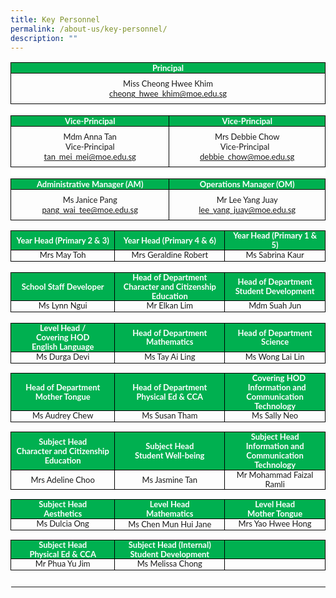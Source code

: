 ```yaml
---
title: Key Personnel
permalink: /about-us/key-personnel/
description: ""
---
```

<table style="border-collapse:collapse;border:none;">
    <tbody>
        <tr>
            <td colspan="4" style="width:454.25pt;border:solid windowtext 1.0pt;background:#00B050;padding:0in 5.4pt 0in 5.4pt;height:8.5pt;">
                <p style="margin-top:0in;margin-right:0in;margin-bottom:0in;margin-left:0in;line-height:normal;font-size:15px;font-family:&quot;Calibri&quot;,sans-serif;text-align:center;"><strong><span style="font-size:13px;font-family:&quot;Lato&quot;,sans-serif;color:white;">Principal</span></strong></p>
            </td>
        </tr>
        <tr>
            <td colspan="4" style="width: 454.25pt;border-right: 1pt solid windowtext;border-bottom: 1pt solid windowtext;border-left: 1pt solid windowtext;border-image: initial;border-top: none;padding: 0in 5.4pt;vertical-align: top;">
                <p style="margin-top:6.0pt;margin-right:0in;margin-bottom:0in;margin-left:0in;line-height:normal;font-size:15px;font-family:&quot;Calibri&quot;,sans-serif;text-align:center;"><span style="font-size:13px;font-family:&quot;Lato&quot;,sans-serif;">Miss Cheong Hwee Khim</span></p>
                <p style="margin-top:0in;margin-right:0in;margin-bottom:6.0pt;margin-left:0in;line-height:normal;font-size:15px;font-family:&quot;Calibri&quot;,sans-serif;text-align:center;"><span style="font-size:13px;font-family:&quot;Lato&quot;,sans-serif;"><a href="cheong_hwee_khim@moe.edu.sg">cheong_hwee_khim@moe.edu.sg</a></span></p>
            </td>
        </tr>
        <tr>
            <td colspan="4" style="width:454.25pt;border:none;border-bottom:solid windowtext 1.0pt;background:white;padding:0in 5.4pt 0in 5.4pt;height:14.15pt;">
                <p style="margin-top:0in;margin-right:0in;margin-bottom:0in;margin-left:0in;line-height:normal;font-size:15px;font-family:&quot;Calibri&quot;,sans-serif;text-align:center;"><strong><span style="font-size:13px;font-family:&quot;Lato&quot;,sans-serif;color:white;">&nbsp;</span></strong></p>
            </td>
        </tr>
        <tr>
            <td colspan="2" style="width: 49.8713%; border-right: 1pt solid windowtext; border-bottom: 1pt solid windowtext; border-left: 1pt solid windowtext; border-image: initial; border-top: none; background: rgb(0, 176, 80); padding: 0in 5.4pt; height: 10.3pt;">
                <p style="margin-top:0in;margin-right:0in;margin-bottom:0in;margin-left:0in;line-height:normal;font-size:15px;font-family:&quot;Calibri&quot;,sans-serif;text-align:center;"><strong><span style="font-size:13px;font-family:&quot;Lato&quot;,sans-serif;color:white;">Vice-Principal</span></strong></p>
            </td>
            <td colspan="2" style="width: 49.9356%; border-top: none; border-left: none; border-bottom: 1pt solid windowtext; border-right: 1pt solid windowtext; background: rgb(0, 176, 80); padding: 0in 5.4pt; height: 10.3pt;">
                <p style="margin-top:0in;margin-right:0in;margin-bottom:0in;margin-left:0in;line-height:normal;font-size:15px;font-family:&quot;Calibri&quot;,sans-serif;text-align:center;"><strong><span style="font-size:13px;font-family:&quot;Lato&quot;,sans-serif;color:white;">Vice-Principal</span></strong></p>
            </td>
        </tr>
        <tr>
            <td colspan="2" style="width: 49.8713%; border-right: 1pt solid windowtext; border-bottom: 1pt solid windowtext; border-left: 1pt solid windowtext; border-image: initial; border-top: none; padding: 0in 5.4pt; height: 14.15pt; vertical-align: top;">
                <p style="margin-top:6.0pt;margin-right:0in;margin-bottom:0in;margin-left:0in;line-height:normal;font-size:15px;font-family:&quot;Calibri&quot;,sans-serif;text-align:center;"><span style="font-size:13px;font-family:&quot;Lato&quot;,sans-serif;">Mdm Anna Tan</span></p>
                <p style="margin-top:0in;margin-right:0in;margin-bottom:0in;margin-left:0in;line-height:normal;font-size:15px;font-family:&quot;Calibri&quot;,sans-serif;text-align:center;"><span style="font-size:13px;font-family:&quot;Lato&quot;,sans-serif;">Vice-Principal</span></p>
                <p style="margin-top:0in;margin-right:0in;margin-bottom:6.0pt;margin-left:0in;line-height:normal;font-size:15px;font-family:&quot;Calibri&quot;,sans-serif;text-align:center;"><span style="font-size:13px;font-family:&quot;Lato&quot;,sans-serif;"><a href="mailto:tan_mei_mei@moe.edu.sg">tan_mei_mei@moe.edu.sg</a></span></p>
            </td>
            <td colspan="2" style="width: 49.9356%; border-top: none; border-left: none; border-bottom: 1pt solid windowtext; border-right: 1pt solid windowtext; padding: 0in 5.4pt; height: 14.15pt; vertical-align: top;">
                <p style="margin-top:6.0pt;margin-right:0in;margin-bottom:0in;margin-left:0in;line-height:normal;font-size:15px;font-family:&quot;Calibri&quot;,sans-serif;text-align:center;"><span style="font-size:13px;font-family:&quot;Lato&quot;,sans-serif;">Mrs Debbie Chow</span></p>
                <p style="margin-top:0in;margin-right:0in;margin-bottom:0in;margin-left:-5.65pt;line-height:normal;font-size:15px;font-family:&quot;Calibri&quot;,sans-serif;text-align:center;"><span style="font-size:13px;font-family:&quot;Lato&quot;,sans-serif;">Vice-Principal</span></p>
                <p style="margin-top:0in;margin-right:0in;margin-bottom:6.0pt;margin-left:0in;line-height:normal;font-size:15px;font-family:&quot;Calibri&quot;,sans-serif;text-align:center;"><span style="font-size:13px;font-family:&quot;Lato&quot;,sans-serif;"><a href="mailto:debbie_chow@moe.edu.sg">debbie_chow@moe.edu.sg</a></span></p>
            </td>
        </tr>
        <tr>
            <td colspan="4" style="width:454.25pt;border:none;border-bottom:solid windowtext 1.0pt;background:white;padding:0in 5.4pt 0in 5.4pt;height:14.15pt;">
                <p style="margin-top:0in;margin-right:0in;margin-bottom:0in;margin-left:0in;line-height:normal;font-size:15px;font-family:&quot;Calibri&quot;,sans-serif;text-align:center;"><strong><span style="font-size:13px;font-family:&quot;Lato&quot;,sans-serif;color:white;">&nbsp;</span></strong></p>
            </td>
        </tr>
        <tr>
            <td colspan="2" style="width: 49.8713%; border-right: 1pt solid windowtext; border-bottom: 1pt solid windowtext; border-left: 1pt solid windowtext; border-image: initial; border-top: none; background: rgb(0, 176, 80); padding: 0in 5.4pt; height: 4pt;">
                <p style="margin-top:0in;margin-right:0in;margin-bottom:0in;margin-left:0in;line-height:normal;font-size:15px;font-family:&quot;Calibri&quot;,sans-serif;text-align:center;"><strong><span style="font-size:13px;font-family:&quot;Lato&quot;,sans-serif;color:white;">Administrative Manager (AM)</span></strong></p>
            </td>
            <td colspan="2" style="width: 49.9356%; border-top: none; border-left: none; border-bottom: 1pt solid windowtext; border-right: 1pt solid windowtext; background: rgb(0, 176, 80); padding: 0in 5.4pt; height: 4pt;">
                <p style="margin-top:0in;margin-right:0in;margin-bottom:0in;margin-left:0in;line-height:normal;font-size:15px;font-family:&quot;Calibri&quot;,sans-serif;text-align:center;"><strong><span style="font-size:13px;font-family:&quot;Lato&quot;,sans-serif;color:white;">Operations Manager (OM)</span></strong></p>
            </td>
        </tr>
        <tr>
            <td colspan="2" style="width: 49.8713%; border-right: 1pt solid windowtext; border-bottom: 1pt solid windowtext; border-left: 1pt solid windowtext; border-image: initial; border-top: none; padding: 0in 5.4pt; height: 14.15pt; vertical-align: top;">
                <p style="margin-top:6.0pt;margin-right:0in;margin-bottom:0in;margin-left:0in;line-height:normal;font-size:15px;font-family:&quot;Calibri&quot;,sans-serif;text-align:center;"><span style="font-size:13px;font-family:&quot;Lato&quot;,sans-serif;">Ms Janice Pang</span></p>
                <p style="margin-top:0in;margin-right:0in;margin-bottom:6.0pt;margin-left:0in;line-height:normal;font-size:15px;font-family:&quot;Calibri&quot;,sans-serif;text-align:center;"><span style="font-size:13px;font-family:&quot;Lato&quot;,sans-serif;"><a href="mailto:ivy_lee@moe.edu.sg">pang_wai_tee@moe.edu.sg</a></span></p>
            </td>
            <td colspan="2" style="width: 49.9356%; border-top: none; border-left: none; border-bottom: 1pt solid windowtext; border-right: 1pt solid windowtext; padding: 0in 5.4pt; height: 14.15pt; vertical-align: top;">
                <p style="margin-top:6.0pt;margin-right:0in;margin-bottom:0in;margin-left:0in;line-height:normal;font-size:15px;font-family:&quot;Calibri&quot;,sans-serif;text-align:center;"><span style="font-size:13px;font-family:&quot;Lato&quot;,sans-serif;">Mr Lee Yang Juay</span></p>
                <p style="margin-top:0in;margin-right:0in;margin-bottom:6.0pt;margin-left:0in;line-height:normal;font-size:15px;font-family:&quot;Calibri&quot;,sans-serif;text-align:center;"><span style="font-size:13px;font-family:&quot;Lato&quot;,sans-serif;"><a href="mailto:lee_yang_juay@moe.edu.sg">lee_yang_juay@moe.edu.sg</a></span></p>
            </td>
        </tr>
        <tr>
            <td colspan="4" style="width: 454.25pt;border-top: none;border-right: none;border-left: none;border-image: initial;border-bottom: 1pt solid windowtext;padding: 0in 5.4pt;height: 8.5pt;vertical-align: top;">
                <p style="margin-top:0in;margin-right:0in;margin-bottom:0in;margin-left:0in;line-height:normal;font-size:15px;font-family:&quot;Calibri&quot;,sans-serif;"><span style="font-size:13px;font-family:&quot;Lato&quot;,sans-serif;">&nbsp;</span></p>
            </td>
        </tr>
        <tr>
            <td style="width: 33.0759%; border-right: 1pt solid windowtext; border-bottom: 1pt solid windowtext; border-left: 1pt solid windowtext; border-image: initial; border-top: none; background: rgb(0, 176, 80); padding: 0in 5.4pt; height: 3.1pt;">
                <p style="margin-top:0in;margin-right:0in;margin-bottom:0in;margin-left:0in;line-height:115%;font-size:15px;font-family:&quot;Calibri&quot;,sans-serif;text-align:center;"><strong><span style="font-size:13px;line-height:115%;font-family:&quot;Lato&quot;,sans-serif;color:white;">Year Head (Primary 2 &amp; 3)</span></strong></p>
            </td>
            <td colspan="2" style="width: 34.8355%; border-top: none; border-left: none; border-bottom: 1pt solid windowtext; border-right: 1pt solid windowtext; background: rgb(0, 176, 80); padding: 0in 5.4pt; height: 3.1pt;">
                <p style="margin-top:0in;margin-right:0in;margin-bottom:0in;margin-left:0in;line-height:115%;font-size:15px;font-family:&quot;Calibri&quot;,sans-serif;text-align:center;"><strong><span style="font-size:13px;line-height:115%;font-family:&quot;Lato&quot;,sans-serif;color:white;">Year Head (Primary 4 &amp; 6)</span></strong></p>
            </td>
            <td style="width: 31.9599%; border-top: none; border-left: none; border-bottom: 1pt solid windowtext; border-right: 1pt solid windowtext; background: rgb(0, 176, 80); padding: 0in 5.4pt; height: 3.1pt;">
                <p style="margin-top:0in;margin-right:0in;margin-bottom:0in;margin-left:0in;line-height:115%;font-size:15px;font-family:&quot;Calibri&quot;,sans-serif;text-align:center;"><strong><span style="font-size:13px;line-height:115%;font-family:&quot;Lato&quot;,sans-serif;color:white;">Year Head (Primary 1 &amp; 5)</span></strong></p>
            </td>
        </tr>
        <tr>
            <td style="width: 33.0759%; border-right: 1pt solid windowtext; border-bottom: 1pt solid windowtext; border-left: 1pt solid windowtext; border-image: initial; border-top: none; padding: 0in 5.4pt; height: 13.35pt; vertical-align: top;">
                <p style="margin-top:0in;margin-right:0in;margin-bottom:0in;margin-left:0in;line-height:115%;font-size:15px;font-family:&quot;Calibri&quot;,sans-serif;text-align:center;"><span style="font-size:13px;line-height:115%;font-family:  &quot;Lato&quot;,sans-serif;">Mrs May Toh</span></p>
            </td>
            <td colspan="2" style="width: 34.8355%; border-top: none; border-left: none; border-bottom: 1pt solid windowtext; border-right: 1pt solid windowtext; padding: 0in 5.4pt; height: 13.35pt; vertical-align: top;">
                <p style="margin-top:0in;margin-right:0in;margin-bottom:0in;margin-left:0in;line-height:115%;font-size:15px;font-family:&quot;Calibri&quot;,sans-serif;text-align:center;"><span style="font-size:13px;line-height:115%;font-family:  &quot;Lato&quot;,sans-serif;">Mrs Geraldine Robert</span></p>
            </td>
            <td style="width: 31.9599%; border-top: none; border-left: none; border-bottom: 1pt solid windowtext; border-right: 1pt solid windowtext; padding: 0in 5.4pt; height: 13.35pt; vertical-align: top;">
                <p style="margin-top:0in;margin-right:0in;margin-bottom:0in;margin-left:0in;line-height:115%;font-size:15px;font-family:&quot;Calibri&quot;,sans-serif;text-align:center;"><span style="font-size:13px;line-height:115%;font-family:  &quot;Lato&quot;,sans-serif;">Ms Sabrina Kaur</span></p>
            </td>
        </tr>
        <tr>
            <td colspan="4" style="width: 454.25pt;border-top: none;border-right: none;border-left: none;border-image: initial;border-bottom: 1pt solid windowtext;padding: 0in 5.4pt;height: 13.35pt;vertical-align: top;">
                <p style="margin-top:0in;margin-right:0in;margin-bottom:0in;margin-left:0in;line-height:115%;font-size:15px;font-family:&quot;Calibri&quot;,sans-serif;text-align:center;"><span style="font-size:13px;line-height:115%;font-family:  &quot;Lato&quot;,sans-serif;">&nbsp;</span></p>
            </td>
        </tr>
        <tr>
            <td style="width: 33.0759%; border-right: 1pt solid windowtext; border-bottom: 1pt solid windowtext; border-left: 1pt solid windowtext; border-image: initial; border-top: none; background: rgb(0, 176, 80); padding: 0in 5.4pt; height: 29.2pt;">
                <p style="margin-top:0in;margin-right:0in;margin-bottom:0in;margin-left:0in;line-height:115%;font-size:15px;font-family:&quot;Calibri&quot;,sans-serif;text-align:center;"><strong><span style="font-size:13px;line-height:115%;font-family:&quot;Lato&quot;,sans-serif;color:white;">School Staff Developer</span></strong></p>
            </td>
            <td colspan="2" style="width: 34.8355%; border-top: none; border-left: none; border-bottom: 1pt solid windowtext; border-right: 1pt solid windowtext; background: rgb(0, 176, 80); padding: 0in 5.4pt; height: 29.2pt;">
                <p style="margin-top:0in;margin-right:0in;margin-bottom:0in;margin-left:0in;line-height:115%;font-size:15px;font-family:&quot;Calibri&quot;,sans-serif;text-align:center;"><strong><span style="font-size:13px;line-height:115%;font-family:&quot;Lato&quot;,sans-serif;color:white;">Head of Department</span></strong></p>
                <p style="margin-top:0in;margin-right:0in;margin-bottom:0in;margin-left:0in;line-height:115%;font-size:15px;font-family:&quot;Calibri&quot;,sans-serif;text-align:center;"><strong><span style="font-size:13px;line-height:115%;font-family:&quot;Lato&quot;,sans-serif;color:white;">Character and Citizenship Education</span></strong></p>
            </td>
            <td style="width: 31.9599%; border-top: none; border-left: none; border-bottom: 1pt solid windowtext; border-right: 1pt solid windowtext; background: rgb(0, 176, 80); padding: 0in 5.4pt; height: 29.2pt;">
                <p style="margin-top:0in;margin-right:0in;margin-bottom:0in;margin-left:0in;line-height:115%;font-size:15px;font-family:&quot;Calibri&quot;,sans-serif;text-align:center;"><strong><span style="font-size:13px;line-height:115%;font-family:&quot;Lato&quot;,sans-serif;color:white;">Head of Department</span></strong></p>
                <p style="margin-top:0in;margin-right:0in;margin-bottom:0in;margin-left:0in;line-height:115%;font-size:15px;font-family:&quot;Calibri&quot;,sans-serif;text-align:center;"><strong><span style="font-size:13px;line-height:115%;font-family:&quot;Lato&quot;,sans-serif;color:white;">Student Development</span></strong></p>
            </td>
        </tr>
        <tr>
            <td style="width: 33.0759%; border-right: 1pt solid windowtext; border-bottom: 1pt solid windowtext; border-left: 1pt solid windowtext; border-image: initial; border-top: none; padding: 0in 5.4pt; height: 13.35pt; vertical-align: top;">
                <p style="margin-top:0in;margin-right:0in;margin-bottom:0in;margin-left:0in;line-height:115%;font-size:15px;font-family:&quot;Calibri&quot;,sans-serif;text-align:center;"><span style="font-size:13px;line-height:115%;font-family:  &quot;Lato&quot;,sans-serif;">Ms Lynn Ngui</span></p>
            </td>
            <td colspan="2" style="width: 34.8355%; border-top: none; border-left: none; border-bottom: 1pt solid windowtext; border-right: 1pt solid windowtext; padding: 0in 5.4pt; height: 13.35pt; vertical-align: top;">
                <p style="margin-top:0in;margin-right:0in;margin-bottom:0in;margin-left:0in;line-height:115%;font-size:15px;font-family:&quot;Calibri&quot;,sans-serif;text-align:center;"><span style="font-size:13px;line-height:115%;font-family:  &quot;Lato&quot;,sans-serif;">Mr Elkan Lim</span></p>
            </td>
            <td style="width: 31.9599%; border-top: none; border-left: none; border-bottom: 1pt solid windowtext; border-right: 1pt solid windowtext; padding: 0in 5.4pt; height: 13.35pt; vertical-align: top;">
                <p style="margin-top:0in;margin-right:0in;margin-bottom:0in;margin-left:0in;line-height:115%;font-size:15px;font-family:&quot;Calibri&quot;,sans-serif;text-align:center;"><span style="font-size:13px;line-height:115%;font-family:  &quot;Lato&quot;,sans-serif;">Mdm Suah Jun</span></p>
            </td>
        </tr>
        <tr>
            <td colspan="4" style="width: 454.25pt;border-top: none;border-right: none;border-left: none;border-image: initial;border-bottom: 1pt solid windowtext;padding: 0in 5.4pt;height: 13.35pt;vertical-align: top;">
                <p style="margin-top:0in;margin-right:0in;margin-bottom:0in;margin-left:0in;line-height:115%;font-size:15px;font-family:&quot;Calibri&quot;,sans-serif;text-align:center;"><span style="font-size:13px;line-height:115%;font-family:  &quot;Lato&quot;,sans-serif;">&nbsp;</span></p>
            </td>
        </tr>
        <tr>
            <td style="width: 33.0759%; border-right: 1pt solid windowtext; border-bottom: 1pt solid windowtext; border-left: 1pt solid windowtext; border-image: initial; border-top: none; background: rgb(0, 176, 80); padding: 0in 5.4pt; height: 17.5pt;">
                <p style="margin-top:0in;margin-right:0in;margin-bottom:0in;margin-left:0in;line-height:115%;font-size:15px;font-family:&quot;Calibri&quot;,sans-serif;text-align:center;"><strong><span style="font-size:13px;line-height:115%;font-family:&quot;Lato&quot;,sans-serif;color:white;">Level Head /</span></strong></p>
                <p style="margin-top:0in;margin-right:0in;margin-bottom:0in;margin-left:0in;line-height:115%;font-size:15px;font-family:&quot;Calibri&quot;,sans-serif;text-align:center;"><strong><span style="font-size:13px;line-height:115%;font-family:&quot;Lato&quot;,sans-serif;color:white;">Covering HOD</span></strong></p>
                <p style="margin-top:0in;margin-right:0in;margin-bottom:0in;margin-left:0in;line-height:115%;font-size:15px;font-family:&quot;Calibri&quot;,sans-serif;text-align:center;"><strong><span style="font-size:13px;line-height:115%;font-family:&quot;Lato&quot;,sans-serif;color:white;">English Language</span></strong></p>
            </td>
            <td colspan="2" style="width: 34.8355%; border-top: none; border-left: none; border-bottom: 1pt solid windowtext; border-right: 1pt solid windowtext; background: rgb(0, 176, 80); padding: 0in 5.4pt; height: 17.5pt;">
                <p style="margin-top:0in;margin-right:0in;margin-bottom:0in;margin-left:0in;line-height:115%;font-size:15px;font-family:&quot;Calibri&quot;,sans-serif;text-align:center;"><strong><span style="font-size:13px;line-height:115%;font-family:&quot;Lato&quot;,sans-serif;color:white;">Head of Department</span></strong></p>
                <p style="margin-top:0in;margin-right:0in;margin-bottom:0in;margin-left:0in;line-height:115%;font-size:15px;font-family:&quot;Calibri&quot;,sans-serif;text-align:center;"><strong><span style="font-size:13px;line-height:115%;font-family:&quot;Lato&quot;,sans-serif;color:white;">Mathematics</span></strong></p>
            </td>
            <td style="width: 31.9599%; border-top: none; border-left: none; border-bottom: 1pt solid windowtext; border-right: 1pt solid windowtext; background: rgb(0, 176, 80); padding: 0in 5.4pt; height: 17.5pt;">
                <p style="margin-top:0in;margin-right:0in;margin-bottom:0in;margin-left:0in;line-height:115%;font-size:15px;font-family:&quot;Calibri&quot;,sans-serif;text-align:center;"><strong><span style="font-size:13px;line-height:115%;font-family:&quot;Lato&quot;,sans-serif;color:white;">Head of Department</span></strong></p>
                <p style="margin-top:0in;margin-right:0in;margin-bottom:0in;margin-left:0in;line-height:115%;font-size:15px;font-family:&quot;Calibri&quot;,sans-serif;text-align:center;"><strong><span style="font-size:13px;line-height:115%;font-family:&quot;Lato&quot;,sans-serif;color:white;">Science</span></strong></p>
            </td>
        </tr>
        <tr>
            <td style="width: 33.0759%; border-right: 1pt solid windowtext; border-bottom: 1pt solid windowtext; border-left: 1pt solid windowtext; border-image: initial; border-top: none; padding: 0in 5.4pt; height: 13.35pt; vertical-align: top;">
                <p style="margin-top:0in;margin-right:0in;margin-bottom:0in;margin-left:0in;line-height:115%;font-size:15px;font-family:&quot;Calibri&quot;,sans-serif;text-align:center;"><span style="font-size:13px;line-height:115%;font-family:  &quot;Lato&quot;,sans-serif;">Ms Durga Devi</span></p>
            </td>
            <td colspan="2" style="width: 34.8355%; border-top: none; border-left: none; border-bottom: 1pt solid windowtext; border-right: 1pt solid windowtext; padding: 0in 5.4pt; height: 13.35pt; vertical-align: top;">
                <p style="margin-top:0in;margin-right:0in;margin-bottom:0in;margin-left:0in;line-height:115%;font-size:15px;font-family:&quot;Calibri&quot;,sans-serif;text-align:center;"><span style="font-size:13px;line-height:115%;font-family:  &quot;Lato&quot;,sans-serif;">Ms Tay Ai Ling</span></p>
            </td>
            <td style="width: 31.9599%; border-top: none; border-left: none; border-bottom: 1pt solid windowtext; border-right: 1pt solid windowtext; padding: 0in 5.4pt; height: 13.35pt; vertical-align: top;">
                <p style="margin-top:0in;margin-right:0in;margin-bottom:0in;margin-left:0in;line-height:115%;font-size:15px;font-family:&quot;Calibri&quot;,sans-serif;text-align:center;"><span style="font-size:13px;line-height:115%;font-family:  &quot;Lato&quot;,sans-serif;">Ms Wong Lai Lin</span></p>
            </td>
        </tr>
        <tr>
            <td colspan="4" style="width: 454.25pt;border-top: none;border-right: none;border-left: none;border-image: initial;border-bottom: 1pt solid windowtext;padding: 0in 5.4pt;vertical-align: top;">
                <p style="margin-top:0in;margin-right:0in;margin-bottom:0in;margin-left:0in;line-height:115%;font-size:15px;font-family:&quot;Calibri&quot;,sans-serif;text-align:center;"><span style="font-size:13px;line-height:115%;font-family:  &quot;Lato&quot;,sans-serif;">&nbsp;</span></p>
            </td>
        </tr>
        <tr>
            <td style="width: 33.0759%; border-right: 1pt solid windowtext; border-bottom: 1pt solid windowtext; border-left: 1pt solid windowtext; border-image: initial; border-top: none; background: rgb(0, 176, 80); padding: 0in 5.4pt; height: 13.45pt;">
                <p style="margin-top:0in;margin-right:0in;margin-bottom:0in;margin-left:0in;line-height:115%;font-size:15px;font-family:&quot;Calibri&quot;,sans-serif;text-align:center;"><strong><span style="font-size:13px;line-height:115%;font-family:&quot;Lato&quot;,sans-serif;color:white;">Head of Department</span></strong></p>
                <p style="margin-top:0in;margin-right:0in;margin-bottom:0in;margin-left:0in;line-height:115%;font-size:15px;font-family:&quot;Calibri&quot;,sans-serif;text-align:center;"><strong><span style="font-size:13px;line-height:115%;font-family:&quot;Lato&quot;,sans-serif;color:white;">Mother Tongue</span></strong></p>
            </td>
            <td colspan="2" style="width: 34.8355%; border-top: none; border-left: none; border-bottom: 1pt solid windowtext; border-right: 1pt solid windowtext; background: rgb(0, 176, 80); padding: 0in 5.4pt; height: 13.45pt;">
                <p style="margin-top:0in;margin-right:0in;margin-bottom:0in;margin-left:0in;line-height:115%;font-size:15px;font-family:&quot;Calibri&quot;,sans-serif;text-align:center;"><strong><span style="font-size:13px;line-height:115%;font-family:&quot;Lato&quot;,sans-serif;color:white;">Head of Department</span></strong></p>
                <p style="margin-top:0in;margin-right:0in;margin-bottom:0in;margin-left:0in;line-height:115%;font-size:15px;font-family:&quot;Calibri&quot;,sans-serif;text-align:center;"><strong><span style="font-size:13px;line-height:115%;font-family:&quot;Lato&quot;,sans-serif;color:white;">Physical Ed &amp; CCA</span></strong></p>
            </td>
            <td style="width: 31.9599%; border-top: none; border-left: none; border-bottom: 1pt solid windowtext; border-right: 1pt solid windowtext; background: rgb(0, 176, 80); padding: 0in 5.4pt; height: 13.45pt;">
                <p style="margin-top:0in;margin-right:0in;margin-bottom:0in;margin-left:0in;line-height:115%;font-size:15px;font-family:&quot;Calibri&quot;,sans-serif;text-align:center;"><strong><span style="font-size:13px;line-height:115%;font-family:&quot;Lato&quot;,sans-serif;color:white;">&nbsp; &nbsp; &nbsp; &nbsp;Covering HOD&nbsp; &nbsp; &nbsp;&nbsp;</span></strong><strong><span style="font-size:13px;line-height:115%;font-family:&quot;Lato&quot;,sans-serif;color:white;">Information and Communication Technology</span></strong></p>
            </td>
        </tr>
        <tr>
            <td style="width: 33.0759%; border-right: 1pt solid windowtext; border-bottom: 1pt solid windowtext; border-left: 1pt solid windowtext; border-image: initial; border-top: none; padding: 0in 5.4pt; height: 13.35pt; vertical-align: top;">
                <p style="margin-top:0in;margin-right:0in;margin-bottom:0in;margin-left:0in;line-height:115%;font-size:15px;font-family:&quot;Calibri&quot;,sans-serif;text-align:center;"><span style="font-size:13px;line-height:115%;font-family:  &quot;Lato&quot;,sans-serif;">Ms Audrey Chew</span></p>
            </td>
            <td colspan="2" style="width: 34.8355%; border-top: none; border-left: none; border-bottom: 1pt solid windowtext; border-right: 1pt solid windowtext; padding: 0in 5.4pt; height: 13.35pt; vertical-align: top;">
                <p style="margin-top:0in;margin-right:0in;margin-bottom:0in;margin-left:0in;line-height:115%;font-size:15px;font-family:&quot;Calibri&quot;,sans-serif;text-align:center;"><span style="font-size:13px;line-height:115%;font-family:  &quot;Lato&quot;,sans-serif;">Ms Susan Tham</span></p>
            </td>
            <td style="width: 31.9599%; border-top: none; border-left: none; border-bottom: 1pt solid windowtext; border-right: 1pt solid windowtext; padding: 0in 5.4pt; height: 13.35pt; vertical-align: top;">
                <p style="margin-top:0in;margin-right:0in;margin-bottom:0in;margin-left:0in;line-height:115%;font-size:15px;font-family:&quot;Calibri&quot;,sans-serif;text-align:center;"><span style="font-size:13px;line-height:115%;font-family:  &quot;Lato&quot;,sans-serif;">Ms Sally Neo</span></p>
            </td>
        </tr>
        <tr>
            <td colspan="4" style="width: 454.25pt;border-top: none;border-right: none;border-left: none;border-image: initial;border-bottom: 1pt solid windowtext;padding: 0in 5.4pt;vertical-align: top;">
                <p style="margin-top:0in;margin-right:0in;margin-bottom:0in;margin-left:0in;line-height:115%;font-size:15px;font-family:&quot;Calibri&quot;,sans-serif;text-align:center;"><span style="font-size:13px;line-height:115%;font-family:  &quot;Lato&quot;,sans-serif;">&nbsp;</span></p>
            </td>
        </tr>
        <tr>
            <td style="width: 33.0759%; border-right: 1pt solid windowtext; border-bottom: 1pt solid windowtext; border-left: 1pt solid windowtext; border-image: initial; border-top: none; background: rgb(0, 176, 80); padding: 0in 5.4pt; height: 13.4pt;">
                <p style="margin-top:0in;margin-right:0in;margin-bottom:0in;margin-left:0in;line-height:115%;font-size:15px;font-family:&quot;Calibri&quot;,sans-serif;text-align:center;"><strong><span style="font-size:13px;line-height:115%;font-family:&quot;Lato&quot;,sans-serif;color:white;">Subject Head</span></strong></p>
                <p style="margin-top:0in;margin-right:0in;margin-bottom:0in;margin-left:0in;line-height:115%;font-size:15px;font-family:&quot;Calibri&quot;,sans-serif;text-align:center;"><strong><span style="font-size:13px;line-height:115%;font-family:&quot;Lato&quot;,sans-serif;color:white;">Character and Citizenship Education</span></strong></p>
            </td>
            <td colspan="2" style="width: 34.8355%; border-top: none; border-left: none; border-bottom: 1pt solid windowtext; border-right: 1pt solid windowtext; background: rgb(0, 176, 80); padding: 0in 5.4pt; height: 13.4pt;">
                <p style="margin-top:0in;margin-right:0in;margin-bottom:0in;margin-left:0in;line-height:115%;font-size:15px;font-family:&quot;Calibri&quot;,sans-serif;text-align:center;"><strong><span style="font-size:13px;line-height:115%;font-family:&quot;Lato&quot;,sans-serif;color:white;">Subject Head</span></strong></p>
                <p style="margin-top:0in;margin-right:0in;margin-bottom:0in;margin-left:0in;line-height:115%;font-size:15px;font-family:&quot;Calibri&quot;,sans-serif;text-align:center;"><strong><span style="font-size:13px;line-height:115%;font-family:&quot;Lato&quot;,sans-serif;color:white;">Student Well-being</span></strong></p>
            </td>
            <td style="width: 31.9599%; border-top: none; border-left: none; border-bottom: 1pt solid windowtext; border-right: 1pt solid windowtext; background: rgb(0, 176, 80); padding: 0in 5.4pt; height: 13.4pt;">
                <p style="margin-top:0in;margin-right:0in;margin-bottom:0in;margin-left:0in;line-height:115%;font-size:15px;font-family:&quot;Calibri&quot;,sans-serif;text-align:center;"><strong><span style="font-size:13px;line-height:115%;font-family:&quot;Lato&quot;,sans-serif;color:white;">Subject Head</span></strong></p>
                <p style="margin-top:0in;margin-right:0in;margin-bottom:0in;margin-left:0in;line-height:115%;font-size:15px;font-family:&quot;Calibri&quot;,sans-serif;text-align:center;"><strong><span style="font-size:13px;line-height:115%;font-family:&quot;Lato&quot;,sans-serif;color:white;">Information and Communication Technology</span></strong></p>
            </td>
        </tr>
        <tr>
            <td style="width: 33.0759%; border-right: 1pt solid windowtext; border-bottom: 1pt solid windowtext; border-left: 1pt solid windowtext; border-image: initial; border-top: none; padding: 0in 5.4pt; height: 13.35pt;">
                <p style="margin-top:0in;margin-right:0in;margin-bottom:0in;margin-left:0in;line-height:115%;font-size:15px;font-family:&quot;Calibri&quot;,sans-serif;text-align:center;"><span style="font-size:13px;line-height:115%;font-family:  &quot;Lato&quot;,sans-serif;">Mrs Adeline Choo</span></p>
            </td>
            <td colspan="2" style="width: 34.8355%; border-top: none; border-left: none; border-bottom: 1pt solid windowtext; border-right: 1pt solid windowtext; padding: 0in 5.4pt; height: 13.35pt;">
                <p style="margin-top:0in;margin-right:0in;margin-bottom:0in;margin-left:0in;line-height:115%;font-size:15px;font-family:&quot;Calibri&quot;,sans-serif;text-align:center;"><span style="font-size:13px;line-height:115%;font-family:  &quot;Lato&quot;,sans-serif;">Ms Jasmine Tan</span></p>
            </td>
            <td style="width: 31.9599%; border-top: none; border-left: none; border-bottom: 1pt solid windowtext; border-right: 1pt solid windowtext; padding: 0in 5.4pt; height: 13.35pt;">
                <p style="margin-top:0in;margin-right:0in;margin-bottom:0in;margin-left:0in;line-height:115%;font-size:15px;font-family:&quot;Calibri&quot;,sans-serif;text-align:center;"><span style="font-size:13px;line-height:115%;font-family:  &quot;Lato&quot;,sans-serif;">Mr Mohammad Faizal Ramli</span></p>
            </td>
        </tr>
        <tr>
            <td colspan="4" style="width: 454.25pt;border-top: none;border-right: none;border-left: none;border-image: initial;border-bottom: 1pt solid windowtext;padding: 0in 5.4pt;vertical-align: top;">
                <p style="margin-top:0in;margin-right:0in;margin-bottom:0in;margin-left:0in;line-height:115%;font-size:15px;font-family:&quot;Calibri&quot;,sans-serif;text-align:center;"><span style="font-size:13px;line-height:115%;font-family:  &quot;Lato&quot;,sans-serif;">&nbsp;</span></p>
            </td>
        </tr>
        <tr>
            <td style="width: 33.0759%; border-right: 1pt solid windowtext; border-bottom: 1pt solid windowtext; border-left: 1pt solid windowtext; border-image: initial; border-top: none; background: rgb(0, 176, 80); padding: 0in 5.4pt; height: 17.95pt;">
                <p style="margin-top:0in;margin-right:0in;margin-bottom:0in;margin-left:0in;line-height:115%;font-size:15px;font-family:&quot;Calibri&quot;,sans-serif;text-align:center;"><strong><span style="font-size:13px;line-height:115%;font-family:&quot;Lato&quot;,sans-serif;color:white;">Subject Head</span></strong></p>
                <p style="margin-top:0in;margin-right:0in;margin-bottom:0in;margin-left:0in;line-height:115%;font-size:15px;font-family:&quot;Calibri&quot;,sans-serif;text-align:center;"><strong><span style="font-size:13px;line-height:115%;font-family:&quot;Lato&quot;,sans-serif;color:white;">Aesthetics</span></strong></p>
            </td>
            <td colspan="2" style="width: 34.8355%; border-top: none; border-left: none; border-bottom: 1pt solid windowtext; border-right: 1pt solid windowtext; background: rgb(0, 176, 80); padding: 0in 5.4pt; height: 17.95pt;">
                <p style="margin-top:0in;margin-right:0in;margin-bottom:0in;margin-left:0in;line-height:115%;font-size:15px;font-family:&quot;Calibri&quot;,sans-serif;text-align:center;"><strong><span style="font-size:13px;line-height:115%;font-family:&quot;Lato&quot;,sans-serif;color:white;">Level Head</span></strong></p>
                <p style="margin-top:0in;margin-right:0in;margin-bottom:0in;margin-left:0in;line-height:115%;font-size:15px;font-family:&quot;Calibri&quot;,sans-serif;text-align:center;"><strong><span style="font-size:13px;line-height:115%;font-family:&quot;Lato&quot;,sans-serif;color:white;">Mathematics</span></strong></p>
            </td>
            <td style="width: 31.9599%; border-top: none; border-left: none; border-bottom: 1pt solid windowtext; border-right: 1pt solid windowtext; background: rgb(0, 176, 80); padding: 0in 5.4pt; height: 17.95pt;">
                <p style="margin-top:0in;margin-right:0in;margin-bottom:0in;margin-left:0in;line-height:115%;font-size:15px;font-family:&quot;Calibri&quot;,sans-serif;text-align:center;"><strong><span style="font-size:13px;line-height:115%;font-family:&quot;Lato&quot;,sans-serif;color:white;">Level Head</span></strong></p>
                <p style="margin-top:0in;margin-right:0in;margin-bottom:0in;margin-left:0in;line-height:115%;font-size:15px;font-family:&quot;Calibri&quot;,sans-serif;text-align:center;"><strong><span style="font-size:13px;line-height:115%;font-family:&quot;Lato&quot;,sans-serif;color:white;">Mother Tongue</span></strong></p>
            </td>
        </tr>
        <tr>
            <td style="width: 33.0759%; border-right: 1pt solid windowtext; border-bottom: 1pt solid windowtext; border-left: 1pt solid windowtext; border-image: initial; border-top: none; padding: 0in 5.4pt; height: 13.35pt; vertical-align: top;">
                <p style="margin-top:0in;margin-right:0in;margin-bottom:0in;margin-left:0in;line-height:115%;font-size:15px;font-family:&quot;Calibri&quot;,sans-serif;text-align:center;"><span style="font-size:13px;line-height:115%;font-family:  &quot;Lato&quot;,sans-serif;">Ms Dulcia Ong</span></p>
            </td>
            <td colspan="2" style="width: 34.8355%; border-top: none; border-left: none; border-bottom: 1pt solid windowtext; border-right: 1pt solid windowtext; padding: 0in 5.4pt; height: 13.35pt;">
                <p style="margin-top:0in;margin-right:0in;margin-bottom:0in;margin-left:0in;line-height:115%;font-size:15px;font-family:&quot;Calibri&quot;,sans-serif;text-align:center;"><span style="font-size:13px;line-height:115%;font-family:  &quot;Lato&quot;,sans-serif;">Ms Chen Mun Hui Jane</span></p>
            </td>
            <td style="width: 31.9599%; border-top: none; border-left: none; border-bottom: 1pt solid windowtext; border-right: 1pt solid windowtext; padding: 0in 5.4pt; height: 13.35pt; vertical-align: top;">
                <p style="margin-top:0in;margin-right:0in;margin-bottom:0in;margin-left:0in;line-height:115%;font-size:15px;font-family:&quot;Calibri&quot;,sans-serif;text-align:center;"><span style="font-size:13px;line-height:115%;font-family:  &quot;Lato&quot;,sans-serif;">Mrs Yao Hwee Hong</span></p>
            </td>
        </tr>
        <tr>
            <td colspan="4" style="width: 454.25pt;border-top: none;border-right: none;border-left: none;border-image: initial;border-bottom: 1pt solid windowtext;padding: 0in 5.4pt;vertical-align: top;">
                <p style="margin-top:0in;margin-right:0in;margin-bottom:0in;margin-left:0in;line-height:115%;font-size:15px;font-family:&quot;Calibri&quot;,sans-serif;text-align:center;"><span style="font-size:13px;line-height:115%;font-family:  &quot;Lato&quot;,sans-serif;">&nbsp;</span></p>
            </td>
        </tr>
        <tr>
            <td style="width: 33.0759%; border-right: 1pt solid windowtext; border-bottom: 1pt solid windowtext; border-left: 1pt solid windowtext; border-image: initial; border-top: none; background: rgb(0, 176, 80); padding: 0in 5.4pt; height: 13.9pt;">
                <p style="margin-top:0in;margin-right:0in;margin-bottom:0in;margin-left:0in;line-height:115%;font-size:15px;font-family:&quot;Calibri&quot;,sans-serif;text-align:center;"><strong><span style="font-size:13px;line-height:115%;font-family:&quot;Lato&quot;,sans-serif;color:white;">Subject Head</span></strong></p>
                <p style="margin-top:0in;margin-right:0in;margin-bottom:0in;margin-left:0in;line-height:115%;font-size:15px;font-family:&quot;Calibri&quot;,sans-serif;text-align:center;"><strong><span style="font-size:13px;line-height:115%;font-family:&quot;Lato&quot;,sans-serif;color:white;">Physical Ed &amp; CCA</span></strong></p>
            </td>
            <td colspan="2" style="width: 34.8355%; border-top: none; border-left: none; border-bottom: 1pt solid windowtext; border-right: 1pt solid windowtext; background: rgb(0, 176, 80); padding: 0in 5.4pt; height: 13.9pt;">
                <p style="margin-top:0in;margin-right:0in;margin-bottom:0in;margin-left:0in;line-height:115%;font-size:15px;font-family:&quot;Calibri&quot;,sans-serif;text-align:center;"><strong><span style="font-size:13px;line-height:115%;font-family:&quot;Lato&quot;,sans-serif;color:white;">Subject Head (Internal)</span></strong></p>
                <p style="margin-top:0in;margin-right:0in;margin-bottom:0in;margin-left:0in;line-height:115%;font-size:15px;font-family:&quot;Calibri&quot;,sans-serif;text-align:center;"><strong><span style="font-size:13px;line-height:115%;font-family:&quot;Lato&quot;,sans-serif;color:white;">Student Development</span></strong></p>
            </td>
            <td style="width: 31.9599%; border-top: none; border-left: none; border-bottom: 1pt solid windowtext; border-right: 1pt solid windowtext; background: rgb(0, 176, 80); padding: 0in 5.4pt; height: 13.9pt;">
                <p style="margin-top:0in;margin-right:0in;margin-bottom:0in;margin-left:0in;line-height:115%;font-size:15px;font-family:&quot;Calibri&quot;,sans-serif;text-align:center;"><span style="font-size:13px;line-height:115%;font-family:  &quot;Lato&quot;,sans-serif;">&nbsp;</span></p>
            </td>
        </tr>
        <tr>
            <td style="width: 33.0759%; border-right: 1pt solid windowtext; border-bottom: 1pt solid windowtext; border-left: 1pt solid windowtext; border-image: initial; border-top: none; padding: 0in 5.4pt; height: 13.35pt; vertical-align: top;">
                <p style="margin-top:0in;margin-right:0in;margin-bottom:0in;margin-left:0in;line-height:115%;font-size:15px;font-family:&quot;Calibri&quot;,sans-serif;text-align:center;"><span style="font-size:13px;line-height:115%;font-family:  &quot;Lato&quot;,sans-serif;">Mr Phua Yu Jim</span></p>
            </td>
            <td colspan="2" style="width: 34.8355%; border-top: none; border-left: none; border-bottom: 1pt solid windowtext; border-right: 1pt solid windowtext; padding: 0in 5.4pt; height: 13.35pt; vertical-align: top;">
                <p style="margin-top:0in;margin-right:0in;margin-bottom:0in;margin-left:0in;line-height:115%;font-size:15px;font-family:&quot;Calibri&quot;,sans-serif;text-align:center;"><span style="font-size:13px;line-height:115%;font-family:  &quot;Lato&quot;,sans-serif;">Ms Melissa Chong</span></p>
            </td>
            <td style="width: 31.9599%; border-top: none; border-left: none; border-bottom: 1pt solid windowtext; border-right: 1pt solid windowtext; padding: 0in 5.4pt; height: 13.35pt; vertical-align: top;">
                <p style="margin-top:0in;margin-right:0in;margin-bottom:0in;margin-left:0in;line-height:115%;font-size:15px;font-family:&quot;Calibri&quot;,sans-serif;text-align:center;"><span style="font-size:13px;line-height:115%;font-family:  &quot;Lato&quot;,sans-serif;">&nbsp;</span></p>
            </td>
        </tr>
        <tr>
            <td style="border: none; width: 33.0759%;"><br></td>
            <td style="border: none; width: 17.3102%;"><br></td>
            <td style="border: none; width: 17.654%;"><br></td>
            <td style="border: none; width: 31.9599%;"><br></td>
        </tr>
    </tbody>
</table>
<p style="margin-top:0in;margin-right:0in;margin-bottom:8.0pt;margin-left:0in;line-height:115%;font-size:15px;font-family:&quot;Calibri&quot;,sans-serif;text-align:center;"><span style="font-size:13px;line-height:115%;font-family:&quot;Lato&quot;,sans-serif;">&nbsp;</span></p>